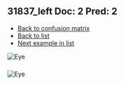 ## 31837_left Doc: 2 Pred: 2
- [Back to confusion matrix](https://github.com/juliandewit/kaggle_retinopathy/blob/master/matrix.md)
- [Back to list](https://github.com/juliandewit/kaggle_retinopathy/blob/master/lists/22/list.md)
- [Next example in list](https://github.com/juliandewit/kaggle_retinopathy/blob/master/lists/22/31/31849_left.md)

![Eye](https://retinopaty.blob.core.windows.net/size1024/31837_left_2.jpeg)

### 

![Eye]()
